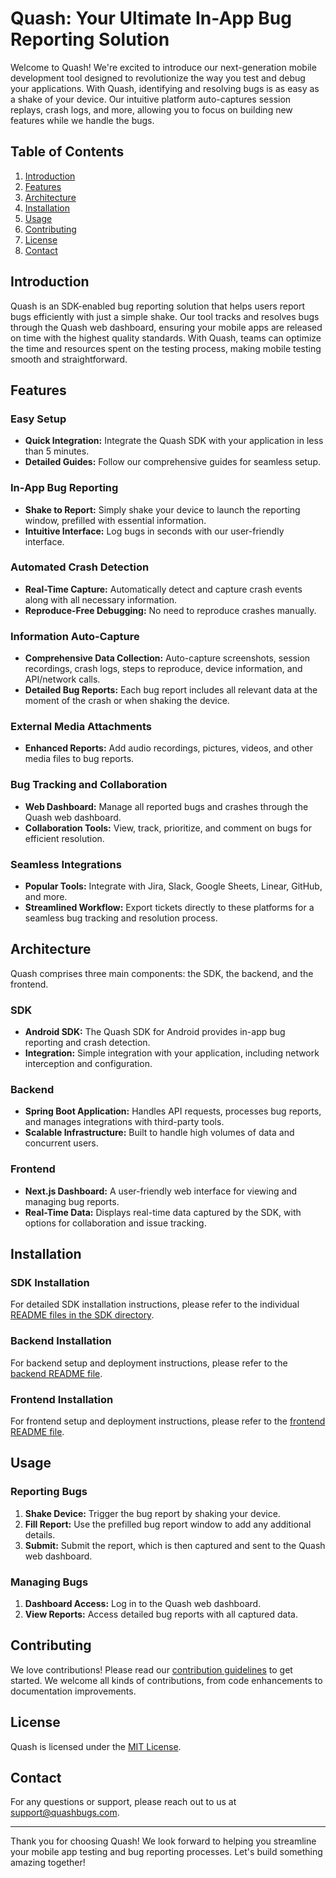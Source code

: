 
<Meta title="Quash README" />

# Quash: Your Ultimate In-App Bug Reporting Solution

Welcome to Quash! We're excited to introduce our next-generation mobile development tool designed to revolutionize the way you test and debug your applications. With Quash, identifying and resolving bugs is as easy as a shake of your device. Our intuitive platform auto-captures session replays, crash logs, and more, allowing you to focus on building new features while we handle the bugs.

## Table of Contents
1. [Introduction](#introduction)
2. [Features](#features)
3. [Architecture](#architecture)
4. [Installation](#installation)
5. [Usage](#usage)
6. [Contributing](#contributing)
7. [License](#license)
8. [Contact](#contact)

## Introduction

Quash is an SDK-enabled bug reporting solution that helps users report bugs efficiently with just a simple shake. Our tool tracks and resolves bugs through the Quash web dashboard, ensuring your mobile apps are released on time with the highest quality standards. With Quash, teams can optimize the time and resources spent on the testing process, making mobile testing smooth and straightforward.

## Features

### Easy Setup
- **Quick Integration:** Integrate the Quash SDK with your application in less than 5 minutes.
- **Detailed Guides:** Follow our comprehensive guides for seamless setup.

### In-App Bug Reporting
- **Shake to Report:** Simply shake your device to launch the reporting window, prefilled with essential information.
- **Intuitive Interface:** Log bugs in seconds with our user-friendly interface.

### Automated Crash Detection
- **Real-Time Capture:** Automatically detect and capture crash events along with all necessary information.
- **Reproduce-Free Debugging:** No need to reproduce crashes manually.

### Information Auto-Capture
- **Comprehensive Data Collection:** Auto-capture screenshots, session recordings, crash logs, steps to reproduce, device information, and API/network calls.
- **Detailed Bug Reports:** Each bug report includes all relevant data at the moment of the crash or when shaking the device.

### External Media Attachments
- **Enhanced Reports:** Add audio recordings, pictures, videos, and other media files to bug reports.

### Bug Tracking and Collaboration
- **Web Dashboard:** Manage all reported bugs and crashes through the Quash web dashboard.
- **Collaboration Tools:** View, track, prioritize, and comment on bugs for efficient resolution.

### Seamless Integrations
- **Popular Tools:** Integrate with Jira, Slack, Google Sheets, Linear, GitHub, and more.
- **Streamlined Workflow:** Export tickets directly to these platforms for a seamless bug tracking and resolution process.

## Architecture

Quash comprises three main components: the SDK, the backend, and the frontend.

### SDK
- **Android SDK:** The Quash SDK for Android provides in-app bug reporting and crash detection.
- **Integration:** Simple integration with your application, including network interception and configuration.

### Backend
- **Spring Boot Application:** Handles API requests, processes bug reports, and manages integrations with third-party tools.
- **Scalable Infrastructure:** Built to handle high volumes of data and concurrent users.

### Frontend
- **Next.js Dashboard:** A user-friendly web interface for viewing and managing bug reports.
- **Real-Time Data:** Displays real-time data captured by the SDK, with options for collaboration and issue tracking.

## Installation

### SDK Installation
For detailed SDK installation instructions, please refer to the individual [README files in the SDK directory](./android/README.md).

### Backend Installation
For backend setup and deployment instructions, please refer to the [backend README file](./backend/README.md).

### Frontend Installation
For frontend setup and deployment instructions, please refer to the [frontend README file](./frontend/README.md).

## Usage

### Reporting Bugs
1. **Shake Device:** Trigger the bug report by shaking your device.
2. **Fill Report:** Use the prefilled bug report window to add any additional details.
3. **Submit:** Submit the report, which is then captured and sent to the Quash web dashboard.

### Managing Bugs
1. **Dashboard Access:** Log in to the Quash web dashboard.
2. **View Reports:** Access detailed bug reports with all captured data.

## Contributing

We love contributions! Please read our [contribution guidelines](./CONTRIBUTING.md) to get started. We welcome all kinds of contributions, from code enhancements to documentation improvements.

## License

Quash is licensed under the [MIT License](./LICENSE).


## Contact

For any questions or support, please reach out to us at [support@quashbugs.com](mailto:support@quashbugs.com).

---

Thank you for choosing Quash! We look forward to helping you streamline your mobile app testing and bug reporting processes. Let's build something amazing together!